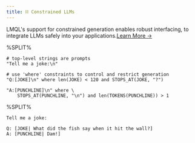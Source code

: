 ```yaml
---
title: ⛓️ Constrained LLMs
---
```


LMQL's support for constrained generation enables robust interfacing, to integrate LLMs safely into your applications.<a href="../../guide/constraints.html">Learn More →</a>

%SPLIT%
```lmql
# top-level strings are prompts
"Tell me a joke:\n"

# use 'where' constraints to control and restrict generation
"Q:[JOKE]\n" where len(JOKE) < 120 and STOPS_AT(JOKE, "?")

"A:[PUNCHLINE]\n" where \ 
    STOPS_AT(PUNCHLINE, "\n") and len(TOKENS(PUNCHLINE)) > 1
```
%SPLIT%
```promptdown
Tell me a joke:

Q: [JOKE| What did the fish say when it hit the wall?]
A: [PUNCHLINE| Dam!]
```
